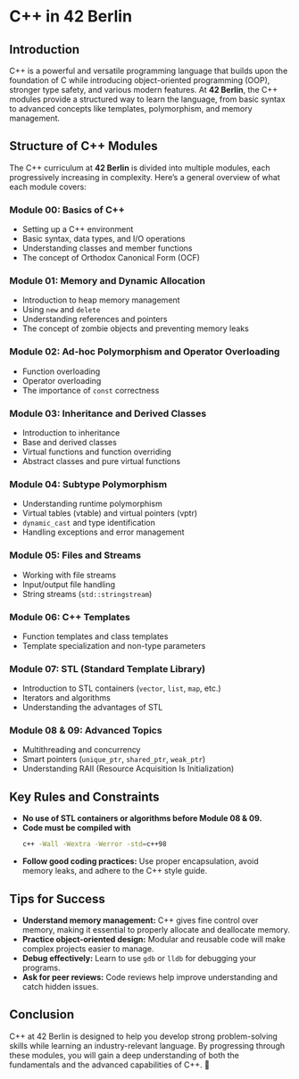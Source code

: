 # C++ in 42 Berlin

## Introduction
C++ is a powerful and versatile programming language that builds upon the foundation of C while introducing object-oriented programming (OOP), stronger type safety, and various modern features. At **42 Berlin**, the C++ modules provide a structured way to learn the language, from basic syntax to advanced concepts like templates, polymorphism, and memory management.

## Structure of C++ Modules
The C++ curriculum at **42 Berlin** is divided into multiple modules, each progressively increasing in complexity. Here’s a general overview of what each module covers:

### **Module 00: Basics of C++**
- Setting up a C++ environment
- Basic syntax, data types, and I/O operations
- Understanding classes and member functions
- The concept of Orthodox Canonical Form (OCF)

### **Module 01: Memory and Dynamic Allocation**
- Introduction to heap memory management
- Using `new` and `delete`
- Understanding references and pointers
- The concept of zombie objects and preventing memory leaks

### **Module 02: Ad-hoc Polymorphism and Operator Overloading**
- Function overloading
- Operator overloading
- The importance of `const` correctness

### **Module 03: Inheritance and Derived Classes**
- Introduction to inheritance
- Base and derived classes
- Virtual functions and function overriding
- Abstract classes and pure virtual functions

### **Module 04: Subtype Polymorphism**
- Understanding runtime polymorphism
- Virtual tables (vtable) and virtual pointers (vptr)
- `dynamic_cast` and type identification
- Handling exceptions and error management

### **Module 05: Files and Streams**
- Working with file streams
- Input/output file handling
- String streams (`std::stringstream`)

### **Module 06: C++ Templates**
- Function templates and class templates
- Template specialization and non-type parameters

### **Module 07: STL (Standard Template Library)**
- Introduction to STL containers (`vector`, `list`, `map`, etc.)
- Iterators and algorithms
- Understanding the advantages of STL

### **Module 08 & 09: Advanced Topics**
- Multithreading and concurrency
- Smart pointers (`unique_ptr`, `shared_ptr`, `weak_ptr`)
- Understanding RAII (Resource Acquisition Is Initialization)

## Key Rules and Constraints
- **No use of STL containers or algorithms before Module 08 & 09.**
- **Code must be compiled with**
  ```sh
  c++ -Wall -Wextra -Werror -std=c++98
  ```
- **Follow good coding practices:** Use proper encapsulation, avoid memory leaks, and adhere to the C++ style guide.

## Tips for Success
- **Understand memory management:** C++ gives fine control over memory, making it essential to properly allocate and deallocate memory.
- **Practice object-oriented design:** Modular and reusable code will make complex projects easier to manage.
- **Debug effectively:** Learn to use `gdb` or `lldb` for debugging your programs.
- **Ask for peer reviews:** Code reviews help improve understanding and catch hidden issues.

## Conclusion
C++ at 42 Berlin is designed to help you develop strong problem-solving skills while learning an industry-relevant language. By progressing through these modules, you will gain a deep understanding of both the fundamentals and the advanced capabilities of C++. 🚀
